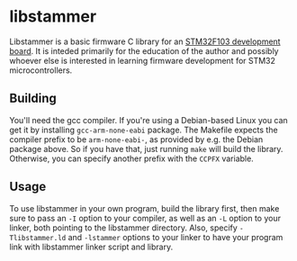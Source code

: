 libstammer
==========

Libstammer is a basic firmware C library for an [STM32F103 development
board][board]. It is inteded primarily for the education of the author and
possibly whoever else is interested in learning firmware development for STM32
microcontrollers.

Building
--------
You'll need the gcc compiler. If you're using a Debian-based Linux you can get
it by installing `gcc-arm-none-eabi` package. The Makefile expects the
compiler prefix to be `arm-none-eabi-`, as provided by e.g. the Debian package
above. So if you have that, just running `make` will build the library.
Otherwise, you can specify another prefix with the `CCPFX` variable.

Usage
-----
To use libstammer in your own program, build the library first, then make sure
to pass an `-I` option to your compiler, as well as an `-L` option to your
linker, both pointing to the libstammer directory. Also, specify
`-Tlibstammer.ld` and `-lstammer` options to your linker to have your program
link with libstammer linker script and library.

[board]: http://item.taobao.com/item.htm?spm=a1z10.1-c.w4004-9679183684.4.26lLDG&id=22097803050
